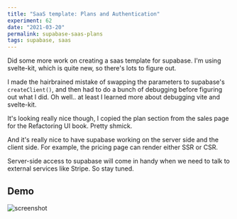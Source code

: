 ```yaml
---
title: "SaaS template: Plans and Authentication"
experiment: 62
date: "2021-03-20"
permalink: supabase-saas-plans
tags: supabase, saas
---
```


Did some more work on creating a saas template for supabase. I'm using svelte-kit, which is quite new, so there's lots to figure out.

I made the hairbrained mistake of swapping the parameters to supabase's `createClient()`, and then had to do a bunch of debugging before figuring out what I did. Oh well.. at least I learned more about debugging vite and svelte-kit.

It's looking really nice though, I copied the plan section from the sales page for the Refactoring UI book. Pretty shmick.

And it's really nice to have supabase working on the server side and the client side. For example, the pricing page can render either SSR or CSR.

Server-side access to supabase will come in handy when we need to talk to external services like Stripe. So stay tuned.

## Demo

<img alt="screenshot" src="https://res.cloudinary.com/dzwnkx0mk/image/upload/v1616228690/1000experiments.dev/Screenshot_from_2021-03-20_04-23-48_pefmil.png"/>
